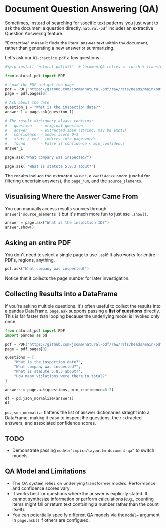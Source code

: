 # Document Question Answering (QA)

Sometimes, instead of searching for specific text patterns, you just want to ask the document a question directly. `natural-pdf` includes an extractive Question Answering feature.

"Extractive" means it finds the literal answer text within the document, rather than generating a new answer or summarizing.

Let's ask our `01-practice.pdf` a few questions.

```python
#%pip install "natural-pdf[ai]"  # DocumentQA relies on torch + transformers
```

```python
from natural_pdf import PDF

# Load the PDF and get the page
pdf = PDF("https://github.com/jsoma/natural-pdf/raw/refs/heads/main/pdfs/01-practice.pdf")
page = pdf.pages[0]

# Ask about the date
question_1 = "What is the inspection date?"
answer_1 = page.ask(question_1)

# The result dictionary always contains:
#   question    - original question
#   answer      – extracted span (string, may be empty)
#   confidence  – model score 0–1
#   start / end – indices into page.words
#   found       – False if confidence < min_confidence
answer_1
```

```python
page.ask("What company was inspected?")
```

```python
page.ask( "What is statute 5.8.3 about?")
```

The results include the extracted `answer`, a `confidence` score (useful for filtering uncertain answers), the `page_num`, and the `source_elements`.

## Visualising Where the Answer Came From

You can manually access results sources through `answer['source_elements']` but it's much more fun to just use `.show()`.

```python
answer = page.ask("What is the inspection ID?")
answer.show()
```

## Asking an entire PDF

You don't need to select a single page to use `.ask`! It also works for entire PDFs, regions, anything.

```python
pdf.ask("What company was inspected?")
```

Notice that it collects the page number for later investigation.

## Collecting Results into a DataFrame

If you're asking multiple questions, it's often useful to collect the results into a pandas DataFrame. `page.ask` supports passing a **list of questions** directly. This is far faster than looping because the underlying model is invoked only once.

```python
from natural_pdf import PDF
import pandas as pd

pdf = PDF("https://github.com/jsoma/natural-pdf/raw/refs/heads/main/pdfs/01-practice.pdf")
page = pdf.pages[0]

questions = [
    "What is the inspection date?",
    "What company was inspected?",
    "What is statute 5.8.3 about?",
    "How many violations were there in total?"
]

answers = page.ask(questions, min_confidence=0.2)

df = pd.json_normalize(answers)
df
```

`pd.json_normalize` flattens the list of answer dictionaries straight into a DataFrame, making it easy to inspect the questions, their extracted answers, and associated confidence scores.

## TODO

* Demonstrate passing `model="impira/layoutlm-document-qa"` to switch models.

## QA Model and Limitations

*   The QA system relies on underlying transformer models. Performance and confidence scores vary.
*   It works best for questions where the answer is explicitly stated. It cannot synthesize information or perform calculations (e.g., counting items might fail or return text containing a number rather than the count itself).
*   You can potentially specify different QA models via the `model=` argument in `page.ask()` if others are configured.